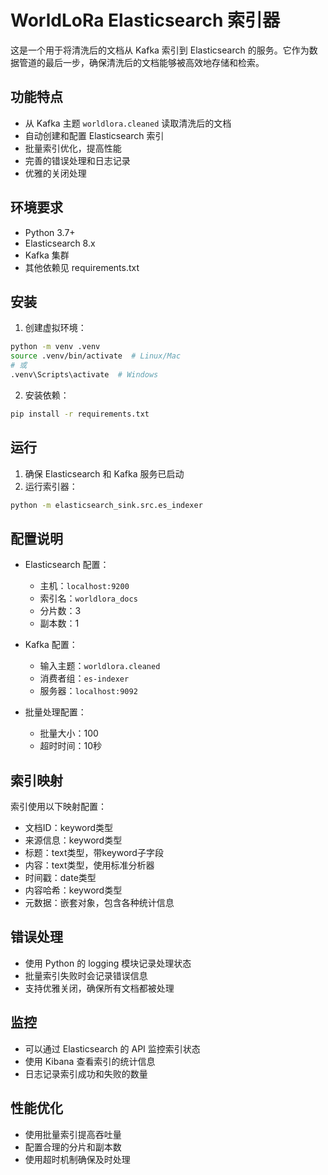 # WorldLoRa Elasticsearch 索引器

这是一个用于将清洗后的文档从 Kafka 索引到 Elasticsearch 的服务。它作为数据管道的最后一步，确保清洗后的文档能够被高效地存储和检索。

## 功能特点

- 从 Kafka 主题 `worldlora.cleaned` 读取清洗后的文档
- 自动创建和配置 Elasticsearch 索引
- 批量索引优化，提高性能
- 完善的错误处理和日志记录
- 优雅的关闭处理

## 环境要求

- Python 3.7+
- Elasticsearch 8.x
- Kafka 集群
- 其他依赖见 requirements.txt

## 安装

1. 创建虚拟环境：
```bash
python -m venv .venv
source .venv/bin/activate  # Linux/Mac
# 或
.venv\Scripts\activate  # Windows
```

2. 安装依赖：
```bash
pip install -r requirements.txt
```

## 运行

1. 确保 Elasticsearch 和 Kafka 服务已启动
2. 运行索引器：
```bash
python -m elasticsearch_sink.src.es_indexer
```

## 配置说明

- Elasticsearch 配置：
  - 主机：`localhost:9200`
  - 索引名：`worldlora_docs`
  - 分片数：3
  - 副本数：1

- Kafka 配置：
  - 输入主题：`worldlora.cleaned`
  - 消费者组：`es-indexer`
  - 服务器：`localhost:9092`

- 批量处理配置：
  - 批量大小：100
  - 超时时间：10秒

## 索引映射

索引使用以下映射配置：

- 文档ID：keyword类型
- 来源信息：keyword类型
- 标题：text类型，带keyword子字段
- 内容：text类型，使用标准分析器
- 时间戳：date类型
- 内容哈希：keyword类型
- 元数据：嵌套对象，包含各种统计信息

## 错误处理

- 使用 Python 的 logging 模块记录处理状态
- 批量索引失败时会记录错误信息
- 支持优雅关闭，确保所有文档都被处理

## 监控

- 可以通过 Elasticsearch 的 API 监控索引状态
- 使用 Kibana 查看索引的统计信息
- 日志记录索引成功和失败的数量

## 性能优化

- 使用批量索引提高吞吐量
- 配置合理的分片和副本数
- 使用超时机制确保及时处理 